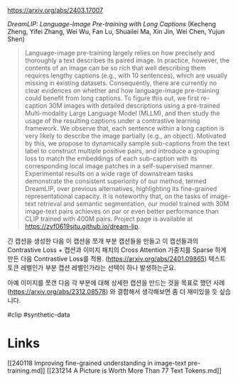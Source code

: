 https://arxiv.org/abs/2403.17007

*DreamLIP: Language-Image Pre-training with Long Captions* (Kecheng Zheng, Yifei Zhang, Wei Wu, Fan Lu, Shuailei Ma, Xin Jin, Wei Chen, Yujun Shen)

> Language-image pre-training largely relies on how precisely and thoroughly a text describes its paired image. In practice, however, the contents of an image can be so rich that well describing them requires lengthy captions (e.g., with 10 sentences), which are usually missing in existing datasets. Consequently, there are currently no clear evidences on whether and how language-image pre-training could benefit from long captions. To figure this out, we first re-caption 30M images with detailed descriptions using a pre-trained Multi-modality Large Language Model (MLLM), and then study the usage of the resulting captions under a contrastive learning framework. We observe that, each sentence within a long caption is very likely to describe the image partially (e.g., an object). Motivated by this, we propose to dynamically sample sub-captions from the text label to construct multiple positive pairs, and introduce a grouping loss to match the embeddings of each sub-caption with its corresponding local image patches in a self-supervised manner. Experimental results on a wide rage of downstream tasks demonstrate the consistent superiority of our method, termed DreamLIP, over previous alternatives, highlighting its fine-grained representational capacity. It is noteworthy that, on the tasks of image-text retrieval and semantic segmentation, our model trained with 30M image-text pairs achieves on par or even better performance than CLIP trained with 400M pairs. Project page is available at https://zyf0619sjtu.github.io/dream-lip.

긴 캡션을 생성한 다음 이 캡션을 쪼개 부분 캡션들을 만들고 이 캡션들과의 Contrastive Loss + 캡션과 이미지 패치의 Cross Attention 가중치를 Sparse 하게 만든 다음 Contrastive Loss를 적용. (https://arxiv.org/abs/2401.09865) 텍스트 토큰 레벨인가 부분 캡션 레벨인가라는 선택이 하나 발생하는군요.

아예 이미지를 쪼갠 다음 각 부분에 대해 상세한 캡션을 만드는 것을 목표로 했던 사례 (https://arxiv.org/abs/2312.08578) 와 결합해서 생각해보면 좀 더 재미있을 듯 싶습니다.

#clip #synthetic-data

# Links

[[240118 Improving fine-grained understanding in image-text pre-training.md]]
[[231214 A Picture is Worth More Than 77 Text Tokens.md]]